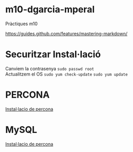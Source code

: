 # m10-dgarcia-mperal
Pràctiques m10

https://guides.github.com/features/mastering-markdown/

# Securitzar Instal·lació
Canviem la contrasenya
```sudo passwd root```<br>
Actualitzem el OS
```sudo yum check-update```
```sudo yum update```

# PERCONA
[Instal·lacio de percona](https://github.com/mperalsapa/m10-dgarcia-mperal/blob/master/PERCONA.md)

# MySQL
[Instal·lacio de percona](https://github.com/mperalsapa/m10-dgarcia-mperal/blob/master/MySQL.md)

